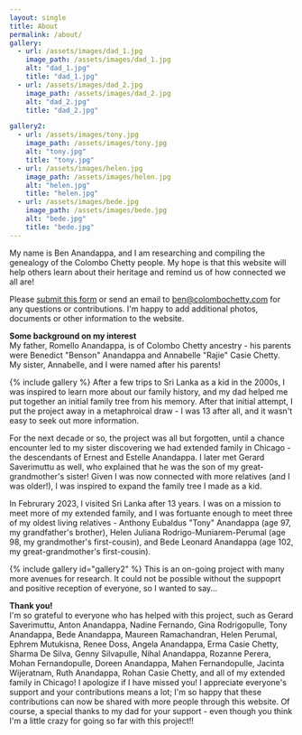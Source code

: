 ```yaml
---
layout: single
title: About
permalink: /about/
gallery:
  - url: /assets/images/dad_1.jpg
    image_path: /assets/images/dad_1.jpg
    alt: "dad_1.jpg"
    title: "dad_1.jpg"
  - url: /assets/images/dad_2.jpg
    image_path: /assets/images/dad_2.jpg
    alt: "dad_2.jpg"
    title: "dad_2.jpg"

gallery2:
  - url: /assets/images/tony.jpg
    image_path: /assets/images/tony.jpg
    alt: "tony.jpg"
    title: "tony.jpg"
  - url: /assets/images/helen.jpg
    image_path: /assets/images/helen.jpg
    alt: "helen.jpg"
    title: "helen.jpg"
  - url: /assets/images/bede.jpg
    image_path: /assets/images/bede.jpg
    alt: "bede.jpg"
    title: "bede.jpg"
---
```


<link rel="stylesheet" href="{{ site.baseurl }}/assets/css/links.css" type="text/css">

My name is Ben Anandappa, and I am researching and compiling the genealogy of the Colombo Chetty people. My hope is that this website will help others learn about their heritage and remind us of how connected we all are! 

Please <a href="{{ site.baseurl }}/contribute" class="link">submit this form</a> or send an email to <a href = "mailto: ben@colombochetty.com"  class="link">ben@colombochetty.com</a> for any questions or contributions. I'm happy to add additional photos, documents or other information to the website. 

**Some background on my interest**  <br />
My father, Romello Anandappa, is of Colombo Chetty ancestry - his parents were Benedict "Benson" Anandappa and Annabelle "Rajie" Casie Chetty. My sister, Annabelle, and I were named after his parents! 

{% include gallery %}
After a few trips to Sri Lanka as a kid in the 2000s, I was inspired to learn more about our family history, and my dad helped me put together an initial family tree from his memory. After that initial attempt, I put the project away in a metaphroical draw - I was 13 after all, and it wasn't easy to seek out more information.

For the next decade or so, the project was all but forgotten, until a chance encounter led to my sister discovering we had extended family in Chicago - the descendants of Ernest and Estelle Anandappa. I later  met Gerard Saverimuttu as well, who explained that he was the son of my great-grandmother's sister! Given I was now connected with more relatives (and I was older!), I was inspired to expand the family tree I made as a kid. 

In Februrary 2023, I visited Sri Lanka after 13 years. I was on a mission to meet more of my extended family, and I was fortuante enough to meet three of my oldest living relatives - Anthony Eubaldus "Tony" Anandappa (age 97, my grandfather's brother), Helen Juliana Rodrigo-Muniarem-Perumal (age 98, my grandmother's first-cousin), and Bede Leonard Anandappa (age 102, my great-grandmother's first-cousin). 

{% include gallery id="gallery2" %} 
This is an on-going project with many more avenues for research. It could not be possible without the suppoprt and positive reception of everyone, so I wanted to say... 

**Thank you!** <br />
I'm so grateful to everyone who has helped with this project, such as Gerard Saverimuttu, Anton Anandappa, Nadine Fernando, Gina Rodrigopulle, Tony Anandappa, Bede Anandappa, Maureen Ramachandran, Helen Perumal, Ephrem Mutukisna, Renee Doss, Angela Anandappa, Erma Casie Chetty, Sharma De Silva, Genny Silvapulle, Nihal Anandappa, Rozanne Perera, Mohan Fernandopulle, Doreen Anandappa, Mahen Fernandopulle, Jacinta Wijeratnam, Ruth Anandappa, Rohan Casie Chetty, and all of my extended family in Chicago! I apologize if I have missed you! I appreciate everyone's support and your contributions means a lot; I'm so happy that these contributions can now be shared with more people through this website. Of course, a special thanks to my dad for your support - even though you think I'm a little crazy for going so far with this project!! 


